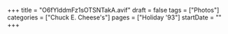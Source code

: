 +++
title = "O6fYlddmFz1sOTSNTakA.avif"
draft = false
tags = ["Photos"]
categories = ["Chuck E. Cheese's"]
pages = ["Holiday '93"]
startDate = ""
+++

